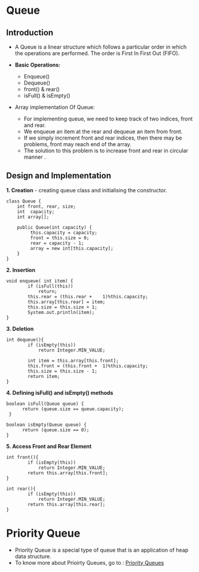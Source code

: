 # Queue

## Introduction

- A Queue is a linear structure which follows a particular order in which the operations are performed. The order is First In First Out (FIFO). 
- **Basic Operations:**
    - Enqueue()	
    - Dequeue()      
    - front() & rear()        
    - isFull() &  isEmpty()

- Array implementation Of Queue:
    - For implementing queue, we need to keep track of two indices, front and rear.
    - We enqueue an item at the rear and dequeue an item from front. 
    - If we simply increment front and rear indices, then there may be problems, front may reach end of the array. 
    - The solution to this problem is to increase front and rear in circular manner .


## Design and Implementation

**1. Creation** - creating queue class and initialising the constructor.
```
class Queue { 
    int front, rear, size; 
    int  capacity; 
    int array[]; 
       
    public Queue(int capacity) { 
         this.capacity = capacity; 
         front = this.size = 0;  
         rear = capacity - 1; 
         array = new int[this.capacity];    
    }
}
```

**2. Insertion**
```
void enqueue( int item) { 
        if (isFull(this)) 
            return; 
        this.rear = (this.rear + 	1)%this.capacity; 
        this.array[this.rear] = item; 
        this.size = this.size + 1; 
        System.out.println(item); 
}
```

**3. Deletion**
```
int dequeue(){ 
        if (isEmpty(this)) 
            return Integer.MIN_VALUE; 
           
        int item = this.array[this.front]; 
        this.front = (this.front + 	1)%this.capacity; 
        this.size = this.size - 1; 
        return item; 
}  
```

**4. Defining isFull() and isEmpty() methods**
```
boolean isFull(Queue queue) {  
      return (queue.size == queue.capacity); 
 }

boolean isEmpty(Queue queue) {  
      return (queue.size == 0);
}
```

**5. Access Front and Rear Element**
```
int front(){ 
        if (isEmpty(this)) 
            return Integer.MIN_VALUE; 
        return this.array[this.front]; 
}

int rear(){ 
        if (isEmpty(this)) 
            return Integer.MIN_VALUE; 
        return this.array[this.rear]; 
}
```

# Priority Queue

- Priority Queue is a special type of queue that is an application of heap data structure.
- To know more about Prioirty Queues, go to : [Priority Queues](https://github.com/tabassum-khan/Data-Structures-and-Algorithms/edit/master/queues/priority_queues)
